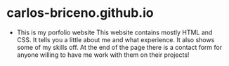 # carlos-briceno.github.io
  * This is my porfolio website
    This website contains mostly HTML and CSS. It tells you a little about me and what experience. It also shows some of my skills off.
    At the end of the page there is a contact form for anyone willing to have me work with them on their projects!
